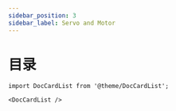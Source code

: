 ```yaml
---
sidebar_position: 3
sidebar_label: Servo and Motor
---
```


# 目录
```mdx-code-block
import DocCardList from '@theme/DocCardList';

<DocCardList />
```
